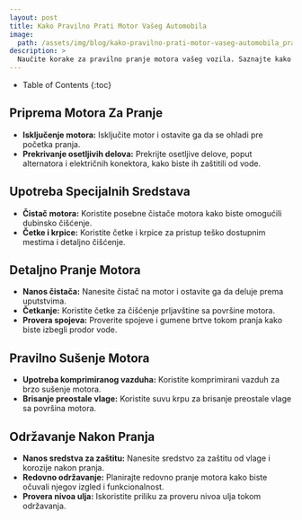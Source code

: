 ```yaml
---
layout: post
title: Kako Pravilno Prati Motor Vašeg Automobila
image: 
  path: /assets/img/blog/kako-pravilno-prati-motor-vaseg-automobila_pranje-auta-ba.png
description: >
  Naučite korake za pravilno pranje motora vašeg vozila. Saznajte kako očistiti i održavati motor kako biste osigurali njegov izgled i funkcionalnost.
---
```



- Table of Contents
{:toc}


## Priprema Motora Za Pranje

- **Isključenje motora:** Isključite motor i ostavite ga da se ohladi pre početka pranja.
- **Prekrivanje osetljivih delova:** Prekrijte osetljive delove, poput alternatora i električnih konektora, kako biste ih zaštitili od vode.

## Upotreba Specijalnih Sredstava

- **Čistač motora:** Koristite posebne čistače motora kako biste omogućili dubinsko čišćenje.
- **Četke i krpice:** Koristite četke i krpice za pristup teško dostupnim mestima i detaljno čišćenje.

## Detaljno Pranje Motora

- **Nanos čistača:** Nanesite čistač na motor i ostavite ga da deluje prema uputstvima.
- **Četkanje:** Koristite četke za čišćenje prljavštine sa površine motora.
- **Provera spojeva:** Proverite spojeve i gumene brtve tokom pranja kako biste izbegli prodor vode.

## Pravilno Sušenje Motora

- **Upotreba komprimiranog vazduha:** Koristite komprimirani vazduh za brzo sušenje motora.
- **Brisanje preostale vlage:** Koristite suvu krpu za brisanje preostale vlage sa površina motora.

## Održavanje Nakon Pranja

- **Nanos sredstva za zaštitu:** Nanesite sredstvo za zaštitu od vlage i korozije nakon pranja.
- **Redovno održavanje:** Planirajte redovno pranje motora kako biste očuvali njegov izgled i funkcionalnost.
- **Provera nivoa ulja:** Iskoristite priliku za proveru nivoa ulja tokom održavanja.